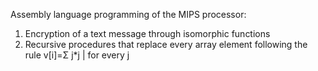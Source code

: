 Assembly language programming of the MIPS processor:
1. Encryption of a text message through isomorphic functions
2. Recursive procedures that replace every array element following the rule v[i]=Σ j*j | for every j

